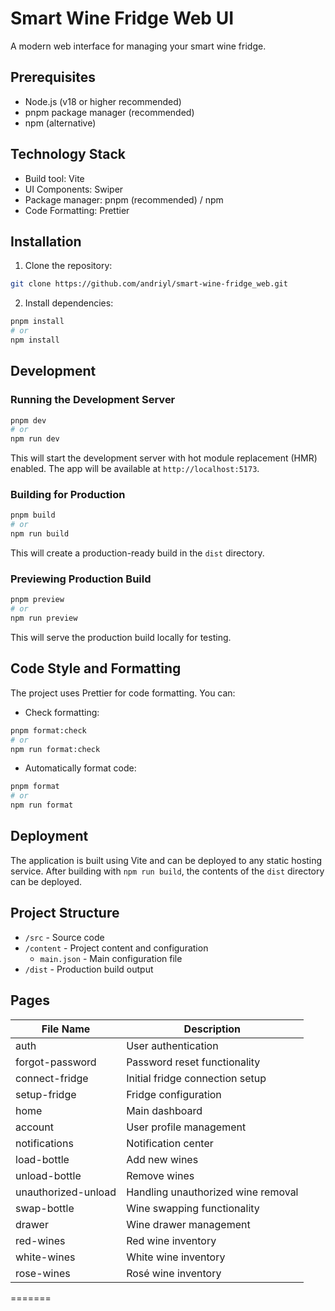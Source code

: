 # Smart Wine Fridge Web UI

A modern web interface for managing your smart wine fridge.

## Prerequisites

- Node.js (v18 or higher recommended)
- pnpm package manager (recommended)
- npm (alternative)

## Technology Stack

- Build tool: Vite
- UI Components: Swiper
- Package manager: pnpm (recommended) / npm
- Code Formatting: Prettier

## Installation

1. Clone the repository:
```bash
git clone https://github.com/andriyl/smart-wine-fridge_web.git
```

2. Install dependencies:
```bash
pnpm install
# or
npm install
```

## Development

### Running the Development Server

```bash
pnpm dev
# or
npm run dev
```

This will start the development server with hot module replacement (HMR) enabled. The app will be available at `http://localhost:5173`.

### Building for Production

```bash
pnpm build
# or
npm run build
```

This will create a production-ready build in the `dist` directory.

### Previewing Production Build

```bash
pnpm preview
# or
npm run preview
```

This will serve the production build locally for testing.

## Code Style and Formatting

The project uses Prettier for code formatting. You can:

- Check formatting:
```bash
pnpm format:check
# or
npm run format:check
```

- Automatically format code:
```bash
pnpm format
# or
npm run format
```

## Deployment

The application is built using Vite and can be deployed to any static hosting service. After building with `npm run build`, the contents of the `dist` directory can be deployed.

## Project Structure

- `/src` - Source code
- `/content` - Project content and configuration
  - `main.json` - Main configuration file
- `/dist` - Production build output

## Pages

| File Name | Description |
|-----------|-------------|
| auth | User authentication |
| forgot-password | Password reset functionality |
| connect-fridge | Initial fridge connection setup |
| setup-fridge | Fridge configuration |
| home | Main dashboard |
| account | User profile management |
| notifications | Notification center |
| load-bottle | Add new wines |
| unload-bottle | Remove wines |
| unauthorized-unload | Handling unauthorized wine removal |
| swap-bottle | Wine swapping functionality |
| drawer | Wine drawer management |
| red-wines | Red wine inventory |
| white-wines | White wine inventory |
| rose-wines | Rosé wine inventory |
=======

